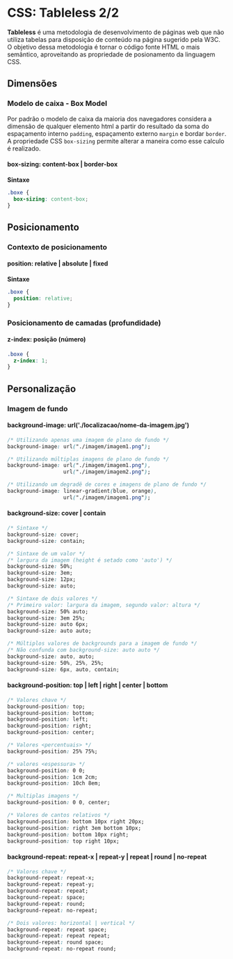 # CSS: Tableless 2/2
**Tableless** é uma metodologia de desenvolvimento de páginas web que não utiliza tabelas para disposição de conteúdo na página sugerido pela W3C. 
O objetivo dessa metodologia é tornar o código fonte HTML o mais semântico, aproveitando as propriedade de posionamento da linguagem CSS.

## Dimensões
### Modelo de caixa - Box Model
Por padrão o modelo de caixa da maioria dos navegadores considera a dimensão de qualquer elemento html a partir do resultado da soma do espaçamento interno `padding`, espaçamento externo `margin` e bordar `border`. A propriedade CSS `box-sizing` permite alterar a maneira como esse calculo é realizado.
#### box-sizing: content-box | border-box
**Sintaxe**
``` css
.boxe {
  box-sizing: content-box; 
}
```

####
## Posicionamento
### Contexto de posicionamento
#### position: relative | absolute | fixed
**Sintaxe**
``` css
.boxe {
  position: relative; 
}
```
### Posicionamento de camadas (profundidade)
#### z-index: posição (número)
``` css
.boxe {
  z-index: 1; 
}
```

## Personalização
### Imagem de fundo
#### background-image: url('./localizacao/nome-da-imagem.jpg')
```css
/* Utilizando apenas uma imagem de plano de fundo */
background-image: url("./imagem/imagem1.png");

/* Utilizando múltiplas imagens de plano de fundo */
background-image: url("./imagem/imagem1.png"),
                  url("./imagem/imagem2.png");

/* Utilizando um degradê de cores e imagens de plano de fundo */
background-image: linear-gradient(blue, orange),
                  url("./imagem/imagem1.png");
```

#### background-size: cover | contain
```css
/* Sintaxe */
background-size: cover;
background-size: contain;

/* Sintaxe de um valor */
/* largura da imagem (height é setado como 'auto') */
background-size: 50%;
background-size: 3em;
background-size: 12px;
background-size: auto;

/* Sintaxe de dois valores */
/* Primeiro valor: largura da imagem, segundo valor: altura */
background-size: 50% auto;
background-size: 3em 25%;
background-size: auto 6px;
background-size: auto auto;

/* Múltiplos valores de backgrounds para a imagem de fundo */
/* Não confunda com background-size: auto auto */
background-size: auto, auto;
background-size: 50%, 25%, 25%;
background-size: 6px, auto, contain;
```
#### background-position: top | left | right | center | bottom
```css
/* Valores chave */
background-position: top;
background-position: bottom;
background-position: left;
background-position: right;
background-position: center;

/* Valores <percentuais> */
background-position: 25% 75%;

/* valores <espessura> */
background-position: 0 0;
background-position: 1cm 2cm;
background-position: 10ch 8em;

/* Multiplas imagens */
background-position: 0 0, center;

/* Valores de cantos relativos */
background-position: bottom 10px right 20px;
background-position: right 3em bottom 10px;
background-position: bottom 10px right;
background-position: top right 10px;
```
#### background-repeat: repeat-x | repeat-y | repeat | round | no-repeat
```css
/* Valores chave */
background-repeat: repeat-x;
background-repeat: repeat-y;
background-repeat: repeat;
background-repeat: space;
background-repeat: round;
background-repeat: no-repeat;

/* Dois valores: horizontal | vertical */
background-repeat: repeat space;
background-repeat: repeat repeat;
background-repeat: round space;
background-repeat: no-repeat round;

```
